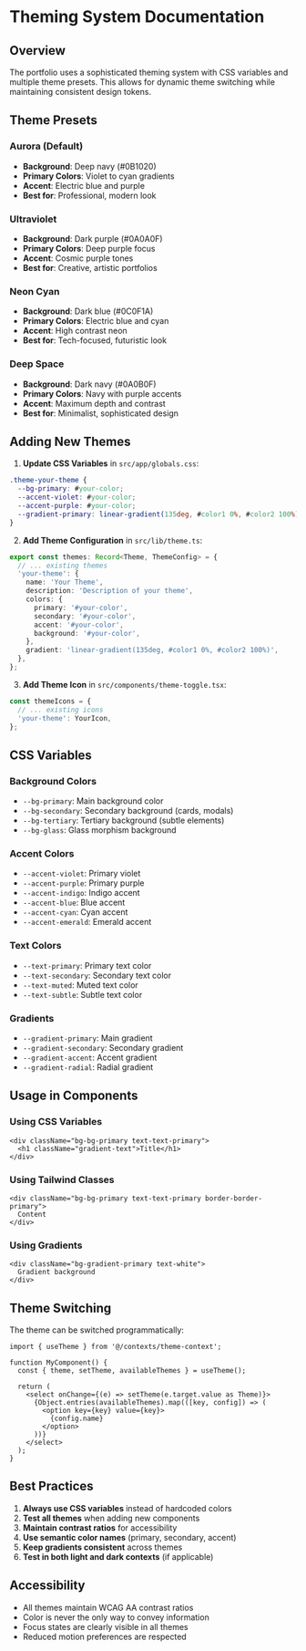 # Theming System Documentation

## Overview

The portfolio uses a sophisticated theming system with CSS variables and multiple theme presets. This allows for dynamic theme switching while maintaining consistent design tokens.

## Theme Presets

### Aurora (Default)
- **Background**: Deep navy (#0B1020)
- **Primary Colors**: Violet to cyan gradients
- **Accent**: Electric blue and purple
- **Best for**: Professional, modern look

### Ultraviolet
- **Background**: Dark purple (#0A0A0F)
- **Primary Colors**: Deep purple focus
- **Accent**: Cosmic purple tones
- **Best for**: Creative, artistic portfolios

### Neon Cyan
- **Background**: Dark blue (#0C0F1A)
- **Primary Colors**: Electric blue and cyan
- **Accent**: High contrast neon
- **Best for**: Tech-focused, futuristic look

### Deep Space
- **Background**: Dark navy (#0A0B0F)
- **Primary Colors**: Navy with purple accents
- **Accent**: Maximum depth and contrast
- **Best for**: Minimalist, sophisticated design

## Adding New Themes

1. **Update CSS Variables** in `src/app/globals.css`:
```css
.theme-your-theme {
  --bg-primary: #your-color;
  --accent-violet: #your-color;
  --accent-purple: #your-color;
  --gradient-primary: linear-gradient(135deg, #color1 0%, #color2 100%);
}
```

2. **Add Theme Configuration** in `src/lib/theme.ts`:
```typescript
export const themes: Record<Theme, ThemeConfig> = {
  // ... existing themes
  'your-theme': {
    name: 'Your Theme',
    description: 'Description of your theme',
    colors: {
      primary: '#your-color',
      secondary: '#your-color',
      accent: '#your-color',
      background: '#your-color',
    },
    gradient: 'linear-gradient(135deg, #color1 0%, #color2 100%)',
  },
};
```

3. **Add Theme Icon** in `src/components/theme-toggle.tsx`:
```typescript
const themeIcons = {
  // ... existing icons
  'your-theme': YourIcon,
};
```

## CSS Variables

### Background Colors
- `--bg-primary`: Main background color
- `--bg-secondary`: Secondary background (cards, modals)
- `--bg-tertiary`: Tertiary background (subtle elements)
- `--bg-glass`: Glass morphism background

### Accent Colors
- `--accent-violet`: Primary violet
- `--accent-purple`: Primary purple
- `--accent-indigo`: Indigo accent
- `--accent-blue`: Blue accent
- `--accent-cyan`: Cyan accent
- `--accent-emerald`: Emerald accent

### Text Colors
- `--text-primary`: Primary text color
- `--text-secondary`: Secondary text color
- `--text-muted`: Muted text color
- `--text-subtle`: Subtle text color

### Gradients
- `--gradient-primary`: Main gradient
- `--gradient-secondary`: Secondary gradient
- `--gradient-accent`: Accent gradient
- `--gradient-radial`: Radial gradient

## Usage in Components

### Using CSS Variables
```tsx
<div className="bg-bg-primary text-text-primary">
  <h1 className="gradient-text">Title</h1>
</div>
```

### Using Tailwind Classes
```tsx
<div className="bg-bg-primary text-text-primary border-border-primary">
  Content
</div>
```

### Using Gradients
```tsx
<div className="bg-gradient-primary text-white">
  Gradient background
</div>
```

## Theme Switching

The theme can be switched programmatically:

```tsx
import { useTheme } from '@/contexts/theme-context';

function MyComponent() {
  const { theme, setTheme, availableThemes } = useTheme();
  
  return (
    <select onChange={(e) => setTheme(e.target.value as Theme)}>
      {Object.entries(availableThemes).map(([key, config]) => (
        <option key={key} value={key}>
          {config.name}
        </option>
      ))}
    </select>
  );
}
```

## Best Practices

1. **Always use CSS variables** instead of hardcoded colors
2. **Test all themes** when adding new components
3. **Maintain contrast ratios** for accessibility
4. **Use semantic color names** (primary, secondary, accent)
5. **Keep gradients consistent** across themes
6. **Test in both light and dark contexts** (if applicable)

## Accessibility

- All themes maintain WCAG AA contrast ratios
- Color is never the only way to convey information
- Focus states are clearly visible in all themes
- Reduced motion preferences are respected
